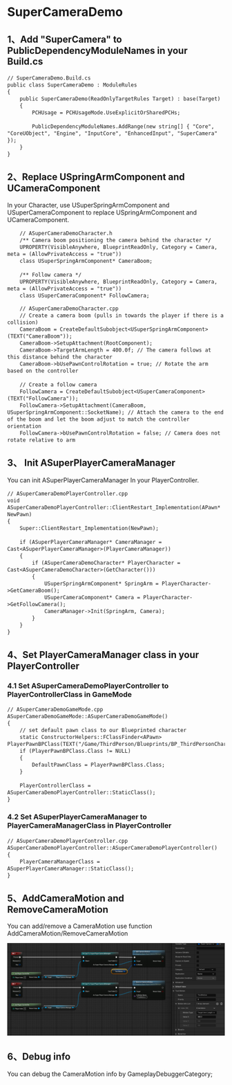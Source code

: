 # SuperCameraDemo


## 1、Add "SuperCamera" to PublicDependencyModuleNames in your Build.cs

```
// SuperCameraDemo.Build.cs
public class SuperCameraDemo : ModuleRules
{
	public SuperCameraDemo(ReadOnlyTargetRules Target) : base(Target)
	{
		PCHUsage = PCHUsageMode.UseExplicitOrSharedPCHs;

		PublicDependencyModuleNames.AddRange(new string[] { "Core", "CoreUObject", "Engine", "InputCore", "EnhancedInput", "SuperCamera" });
	}
}
```

## 2、Replace USpringArmComponent and UCameraComponent

In your Character, use USuperSpringArmComponent and USuperCameraComponent to replace USpringArmComponent and UCameraComponent.

```
	// ASuperCameraDemoCharacter.h
	/** Camera boom positioning the camera behind the character */
	UPROPERTY(VisibleAnywhere, BlueprintReadOnly, Category = Camera, meta = (AllowPrivateAccess = "true"))
	class USuperSpringArmComponent* CameraBoom;

	/** Follow camera */
	UPROPERTY(VisibleAnywhere, BlueprintReadOnly, Category = Camera, meta = (AllowPrivateAccess = "true"))
	class USuperCameraComponent* FollowCamera;
```

```
	// ASuperCameraDemoCharacter.cpp
	// Create a camera boom (pulls in towards the player if there is a collision)
	CameraBoom = CreateDefaultSubobject<USuperSpringArmComponent>(TEXT("CameraBoom"));
	CameraBoom->SetupAttachment(RootComponent);
	CameraBoom->TargetArmLength = 400.0f; // The camera follows at this distance behind the character	
	CameraBoom->bUsePawnControlRotation = true; // Rotate the arm based on the controller

	// Create a follow camera
	FollowCamera = CreateDefaultSubobject<USuperCameraComponent>(TEXT("FollowCamera"));
	FollowCamera->SetupAttachment(CameraBoom, USuperSpringArmComponent::SocketName); // Attach the camera to the end of the boom and let the boom adjust to match the controller orientation
	FollowCamera->bUsePawnControlRotation = false; // Camera does not rotate relative to arm
```

## 3、 Init ASuperPlayerCameraManager

You can init ASuperPlayerCameraManager In your PlayerController.

```
// ASuperCameraDemoPlayerController.cpp
void ASuperCameraDemoPlayerController::ClientRestart_Implementation(APawn* NewPawn)
{
	Super::ClientRestart_Implementation(NewPawn);

	if (ASuperPlayerCameraManager* CameraManager = Cast<ASuperPlayerCameraManager>(PlayerCameraManager))
	{
		if (ASuperCameraDemoCharacter* PlayerCharacter = Cast<ASuperCameraDemoCharacter>(GetCharacter()))
		{
			USuperSpringArmComponent* SpringArm = PlayerCharacter->GetCameraBoom();
			USuperCameraComponent* Camera = PlayerCharacter->GetFollowCamera();
			CameraManager->Init(SpringArm, Camera);
		}
	}
}
```


## 4、Set PlayerCameraManager class in your PlayerController

### 4.1 Set ASuperCameraDemoPlayerController to PlayerControllerClass in GameMode

```
// ASuperCameraDemoGameMode.cpp
ASuperCameraDemoGameMode::ASuperCameraDemoGameMode()
{
	// set default pawn class to our Blueprinted character
	static ConstructorHelpers::FClassFinder<APawn> PlayerPawnBPClass(TEXT("/Game/ThirdPerson/Blueprints/BP_ThirdPersonCharacter"));
	if (PlayerPawnBPClass.Class != NULL)
	{
		DefaultPawnClass = PlayerPawnBPClass.Class;
	}

	PlayerControllerClass = ASuperCameraDemoPlayerController::StaticClass();
}
```

### 4.2 Set ASuperPlayerCameraManager to PlayerCameraManagerClass in PlayerController
```
// ASuperCameraDemoPlayerController.cpp
ASuperCameraDemoPlayerController::ASuperCameraDemoPlayerController()
{
	PlayerCameraManagerClass = ASuperPlayerCameraManager::StaticClass();
}
```

## 5、AddCameraMotion and RemoveCameraMotion

You can add/remove a CameraMotion use function AddCameraMotion/RemoveCameraMotion

![image](https://github.com/HoHooHo/SuperCameraDemo/blob/main/img/TestCameraMotion.png)


## 6、Debug info

You can debug the CameraMotion info by GameplayDebuggerCategory;